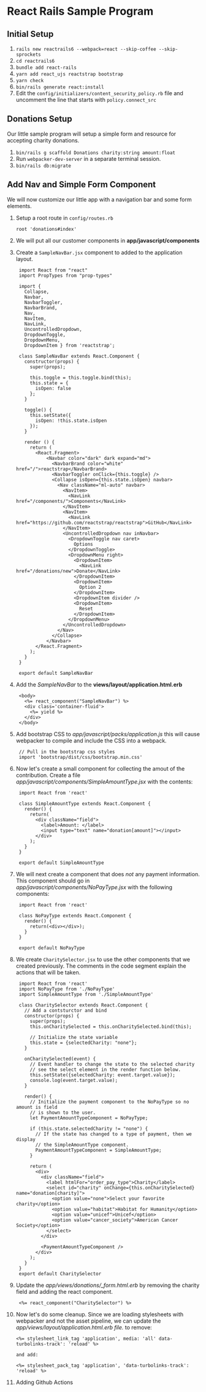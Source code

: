 # React Rails Sample Program

## Initial Setup

1. `rails new reactrails6 --webpack=react --skip-coffee --skip-sprockets`
2. `cd reactrails6`
3. `bundle add react-rails`
4. `yarn add react_ujs reactstrap bootstrap`
7. `yarn check`
8. `bin/rails generate react:install`
9. Edit the `config/initializers/content_security_policy.rb` file and uncomment the line that starts with `policy.connect_src`

## Donations Setup

Our little sample program will setup a simple form and resource for accepting
charity donations.

1. `bin/rails g scaffold Donations charity:string amount:float`
2. Run `webpacker-dev-server` in a separate terminal session.
3. `bin/rails db:migrate`

## Add Nav and Simple Form Component

We will now customize our little app with a navigation bar and some form
elements.

1. Setup a root route in `config/routes.rb`
   ```
   root 'donations#index'
   ```
2. We will put all our customer components in **app/javascript/components**

3. Create a `SampleNavBar.jsx` component to added to the application layout.
   ```
    import React from "react"
    import PropTypes from "prop-types"

    import {
      Collapse,
      Navbar,
      NavbarToggler,
      NavbarBrand,
      Nav,
      NavItem,
      NavLink,
      UncontrolledDropdown,
      DropdownToggle,
      DropdownMenu,
      DropdownItem } from 'reactstrap';

    class SampleNavBar extends React.Component {
      constructor(props) {
        super(props);

        this.toggle = this.toggle.bind(this);
        this.state = {
          isOpen: false
        };
      }

      toggle() {
        this.setState({
          isOpen: !this.state.isOpen
        });
      }

      render () {
        return (
          <React.Fragment>
              <Navbar color="dark" dark expand="md">
                <NavbarBrand color="white" href="/">reactstrap</NavbarBrand>
                <NavbarToggler onClick={this.toggle} />
                <Collapse isOpen={this.state.isOpen} navbar>
                  <Nav className="ml-auto" navbar>
                    <NavItem>
                      <NavLink href="/components/">Components</NavLink>
                    </NavItem>
                    <NavItem>
                      <NavLink href="https://github.com/reactstrap/reactstrap">GitHub</NavLink>
                    </NavItem>
                    <UncontrolledDropdown nav inNavbar>
                      <DropdownToggle nav caret>
                        Options
                      </DropdownToggle>
                      <DropdownMenu right>
                        <DropdownItem>
                          <NavLink href="/donations/new">Donate</NavLink>
                        </DropdownItem>
                        <DropdownItem>
                          Option 2
                        </DropdownItem>
                        <DropdownItem divider />
                        <DropdownItem>
                          Reset
                        </DropdownItem>
                      </DropdownMenu>
                    </UncontrolledDropdown>
                  </Nav>
                </Collapse>
              </Navbar>
          </React.Fragment>
        );
      }
    }

    export default SampleNavBar
   ```

4. Add the *SampleNavBar* to the **views/layout/application.html.erb**
   ```
    <body>
      <%= react_component("SampleNavBar") %>
      <div class='container-fluid'>
        <%= yield %>
      </div>
    </body>
   ```

5. Add bootstrap CSS to *app/javascript/packs/application.js* this will cause
   webpacker to compile and include the CSS into a webpack.
   ```
    // Pull in the bootstrap css styles
    import 'bootstrap/dist/css/bootstrap.min.css'
   ```

6. Now let's create a small component for collecting the amout of the
   contribution. Create a file *app/javascript/components/SimpleAmountType.jsx*
   with the contents:
   ```
    import React from 'react'

    class SimpleAmountType extends React.Component {
      render() {
        return(
          <div className="field">
            <label>Amount: </label>
            <input type="text" name="donation[amount]"></input>
          </div>
        );
      }
    }

    export default SimpleAmountType
   ```

7. We will next create a component that does *not* any payment information.
   This component should go in *app/javascript/components/NoPayType.jsx* with
   the following components:
   ```
    import React from 'react'

    class NoPayType extends React.Component {
      render() {
        return(<div></div>);
      }
    }

    export default NoPayType
   ```

8. We create `CharitySelector.jsx` to use the other components that we created
   previously. The comments in the code segment explain the actions that will
   be taken.
   ```
    import React from 'react'
    import NoPayType from './NoPayType'
    import SimpleAmountType from './SimpleAmountType'

    class CharitySelector extends React.Component {
      // Add a contsturctor and bind
      constructor(props) {
        super(props);
        this.onCharitySelected = this.onCharitySelected.bind(this);

        // Initialize the state variable
        this.state = {selectedCharity: "none"};
      }

      onCharitySelected(event) {
        // Event handler to change the state to the selected charity
        // see the select element in the render function below.
        this.setState({selectedCharity: event.target.value});
        console.log(event.target.value);
      }

      render() {
        // Initialize the payment component to the NoPayType so no amount is field
        // is shown to the user.
        let PaymentAmountTypeComponent = NoPayType;

        if (this.state.selectedCharity != "none") {
          // If the state has changed to a type of payment, then we display
          // the SimpleAmountType component.
          PaymentAmountTypeComponent = SimpleAmountType;
        }

        return (
          <div>
            <div className="field">
              <label htmlFor="order_pay_type">Charity</label>​ 
              <select id="charity" onChange={this.onCharitySelected} name="donation[charity]">
                <option value="none">Select your favorite charity</option>​ 
                <option value="habitat">Habitat for Humanity</option>​ 
                <option value="unicef">Unicef</option>​ 
                <option value="cancer_society">American Cancer Society</option>​ 
              </select>​ 
            </div>

            <PaymentAmountTypeComponent />
          </div>
        );
      }
    }
    export default CharitySelector
   ```

9. Update the *app/views/donations/_form.html.erb* by removing the charity
   field and adding the react component.
   ```
    <%= react_component("CharitySelector") %>
   ```

10. Now let's do some cleanup. Since we are loading stylesheets with webpacker
    and not the asset pipeline, we can update the
    *app/views/layout/application.html.erb file.* to remove:
    ```
    <%= stylesheet_link_tag 'application', media: 'all' data-turbolinks-track': 'reload' %>

    and add:

    <%= stylesheet_pack_tag 'application', 'data-turbolinks-track': 'reload' %>
    ```

11. Adding Github Actions

